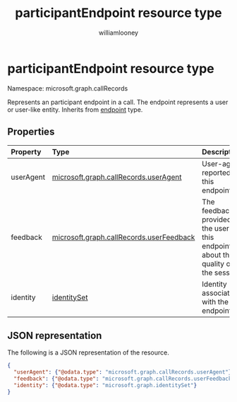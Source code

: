 ﻿---
title: "participantEndpoint resource type"
description: "The participantEndpoint type"
localization_priority: Normal
author: "williamlooney"
ms.prod: "cloud-communications"
doc_type: "resourcePageType"
---

# participantEndpoint resource type

Namespace: microsoft.graph.callRecords

Represents an participant endpoint in a call. The endpoint represents
a user or user-like entity. Inherits from [endpoint](callrecords-endpoint.md) type.

## Properties

| Property  | Type                                                                    | Description                                                                          |
| :-------- | :---------------------------------------------------------------------- | :----------------------------------------------------------------------------------- |
| userAgent | [microsoft.graph.callRecords.userAgent](callrecords-useragent.md)       | User-agent reported by this endpoint.                                                |
| feedback  | [microsoft.graph.callRecords.userFeedback](callrecords-userfeedback.md) | The feedback provided by the user of this endpoint about the quality of the session. |
| identity  | [identitySet](identityset.md)                                           | Identity associated with the endpoint.                                               |

## JSON representation

The following is a JSON representation of the resource.

<!-- {
  "blockType": "resource",
  "optionalProperties": [

  ],
  "@odata.type": "microsoft.graph.callRecords.participantEndpoint",
  "baseType": "microsoft.graph.callRecords.endpoint"
}-->

```json
{
  "userAgent": {"@odata.type": "microsoft.graph.callRecords.userAgent"},
  "feedback": {"@odata.type": "microsoft.graph.callRecords.userFeedback"},
  "identity": {"@odata.type": "microsoft.graph.identitySet"}
}
```

<!-- uuid: 16cd6b66-4b1a-43a1-adaf-3a886856ed98
2019-02-04 14:57:30 UTC -->

<!-- {
  "type": "#page.annotation",
  "description": "participantEndpoint resource",
  "keywords": "",
  "section": "documentation",
  "tocPath": ""
}-->
